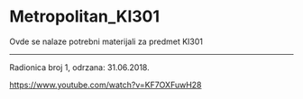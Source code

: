 # Metropolitan_KI301
Ovde se nalaze potrebni materijali za predmet KI301


*****************************************************************************************************************************************
Radionica broj 1, odrzana: 31.06.2018.

https://www.youtube.com/watch?v=KF7OXFuwH28

